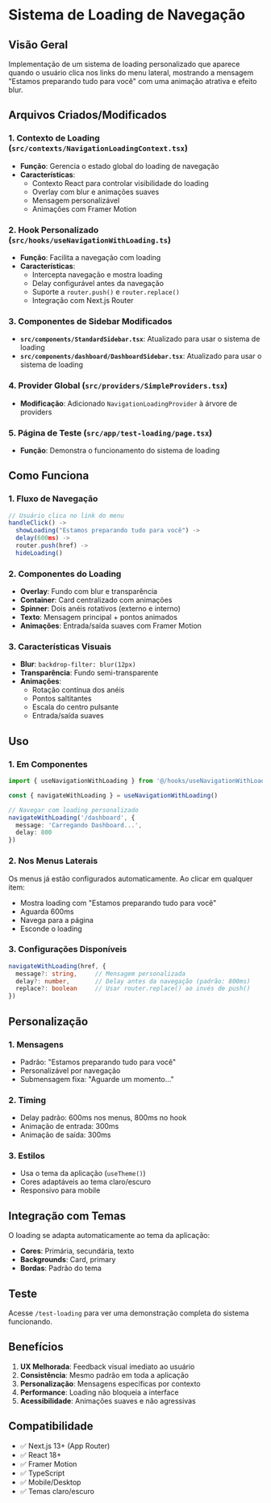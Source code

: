 # Sistema de Loading de Navegação

## Visão Geral

Implementação de um sistema de loading personalizado que aparece quando o usuário clica nos links do menu lateral, mostrando a mensagem "Estamos preparando tudo para você" com uma animação atrativa e efeito blur.

## Arquivos Criados/Modificados

### 1. Contexto de Loading (`src/contexts/NavigationLoadingContext.tsx`)
- **Função**: Gerencia o estado global do loading de navegação
- **Características**:
  - Contexto React para controlar visibilidade do loading
  - Overlay com blur e animações suaves
  - Mensagem personalizável
  - Animações com Framer Motion

### 2. Hook Personalizado (`src/hooks/useNavigationWithLoading.ts`)
- **Função**: Facilita a navegação com loading
- **Características**:
  - Intercepta navegação e mostra loading
  - Delay configurável antes da navegação
  - Suporte a `router.push()` e `router.replace()`
  - Integração com Next.js Router

### 3. Componentes de Sidebar Modificados
- **`src/components/StandardSidebar.tsx`**: Atualizado para usar o sistema de loading
- **`src/components/dashboard/DashboardSidebar.tsx`**: Atualizado para usar o sistema de loading

### 4. Provider Global (`src/providers/SimpleProviders.tsx`)
- **Modificação**: Adicionado `NavigationLoadingProvider` à árvore de providers

### 5. Página de Teste (`src/app/test-loading/page.tsx`)
- **Função**: Demonstra o funcionamento do sistema de loading

## Como Funciona

### 1. Fluxo de Navegação
```typescript
// Usuário clica no link do menu
handleClick() -> 
  showLoading("Estamos preparando tudo para você") -> 
  delay(600ms) -> 
  router.push(href) -> 
  hideLoading()
```

### 2. Componentes do Loading
- **Overlay**: Fundo com blur e transparência
- **Container**: Card centralizado com animações
- **Spinner**: Dois anéis rotativos (externo e interno)
- **Texto**: Mensagem principal + pontos animados
- **Animações**: Entrada/saída suaves com Framer Motion

### 3. Características Visuais
- **Blur**: `backdrop-filter: blur(12px)`
- **Transparência**: Fundo semi-transparente
- **Animações**: 
  - Rotação contínua dos anéis
  - Pontos saltitantes
  - Escala do centro pulsante
  - Entrada/saída suaves

## Uso

### 1. Em Componentes
```typescript
import { useNavigationWithLoading } from '@/hooks/useNavigationWithLoading'

const { navigateWithLoading } = useNavigationWithLoading()

// Navegar com loading personalizado
navigateWithLoading('/dashboard', {
  message: 'Carregando Dashboard...',
  delay: 800
})
```

### 2. Nos Menus Laterais
Os menus já estão configurados automaticamente. Ao clicar em qualquer item:
- Mostra loading com "Estamos preparando tudo para você"
- Aguarda 600ms
- Navega para a página
- Esconde o loading

### 3. Configurações Disponíveis
```typescript
navigateWithLoading(href, {
  message?: string,     // Mensagem personalizada
  delay?: number,       // Delay antes da navegação (padrão: 800ms)
  replace?: boolean     // Usar router.replace() ao invés de push()
})
```

## Personalização

### 1. Mensagens
- Padrão: "Estamos preparando tudo para você"
- Personalizável por navegação
- Submensagem fixa: "Aguarde um momento..."

### 2. Timing
- Delay padrão: 600ms nos menus, 800ms no hook
- Animação de entrada: 300ms
- Animação de saída: 300ms

### 3. Estilos
- Usa o tema da aplicação (`useTheme()`)
- Cores adaptáveis ao tema claro/escuro
- Responsivo para mobile

## Integração com Temas

O loading se adapta automaticamente ao tema da aplicação:
- **Cores**: Primária, secundária, texto
- **Backgrounds**: Card, primary
- **Bordas**: Padrão do tema

## Teste

Acesse `/test-loading` para ver uma demonstração completa do sistema funcionando.

## Benefícios

1. **UX Melhorada**: Feedback visual imediato ao usuário
2. **Consistência**: Mesmo padrão em toda a aplicação
3. **Personalização**: Mensagens específicas por contexto
4. **Performance**: Loading não bloqueia a interface
5. **Acessibilidade**: Animações suaves e não agressivas

## Compatibilidade

- ✅ Next.js 13+ (App Router)
- ✅ React 18+
- ✅ Framer Motion
- ✅ TypeScript
- ✅ Mobile/Desktop
- ✅ Temas claro/escuro